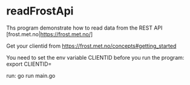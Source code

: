 # readFrostApi

Ths program demonstrate how to read data from the REST API [frost.met.no|https://frost.met.no/]

Get your clientid from https://frost.met.no/concepts#getting_started

You need to set the env variable CLIENTID before you run the program:
export CLIENTID=<CLIENTID>


run: go run main.go